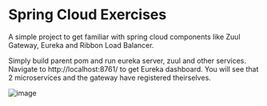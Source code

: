 # Spring Cloud Exercises

A simple project to get familiar with spring cloud components like Zuul Gateway, Eureka and Ribbon Load Balancer.

Simply build parent pom and run eureka server, zuul and other services.
Navigate to http://localhost:8761/ to get Eureka dashboard. You will see that 2 microservices and the gateway have registered theirselves.


![image](https://user-images.githubusercontent.com/21360651/70390508-c2cdfb00-19dc-11ea-8fd9-f15c06f45880.png)

 
